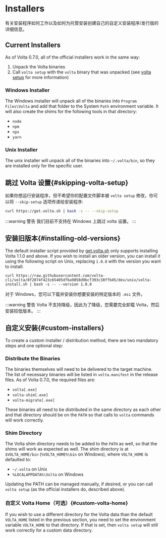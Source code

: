 # Installers

有关安装程序如何工作以及如何为托管安装创建自己的自定义安装程序/发行版的详细信息。

## Current Installers

As of Volta 0.7.0, all of the official installers work in the same way:

1. Unpack the Volta binaries
2. Call `volta setup` with the `volta` binary that was unpacked (see [volta setup](/reference/setup) for more information)

### Windows Installer

The Windows installer will unpack all of the binaries into `Program Files\Volta` and add that folder to the System `Path` environment variable. It will also create the shims for the following tools in that directory:

- `node`
- `npm`
- `npx`
- `yarn`

### Unix Installer

The unix installer will unpack all of the binaries into `~/.volta/bin`, so they are installed only for the specific user.

## 跳过 Volta 设置{#skipping-volta-setup}

如果你想运行安装程序，但不希望你的配置文件脚本被 `volta setup` 修改，你可以将 `--skip-setup` 选项传递给安装程序:

```bash
curl https://get.volta.sh | bash -s -- --skip-setup
```

:::warning 警告
我们目前不支持在 Windows 上跳过 volta 设置。
:::

## 安装旧版本{#installing-old-versions}

The default installer script provided by [get.volta.sh](https://get.volta.sh) only supports installing Volta 1.1.0 and above. If you wish to install an older version, you can install it using the following script on Unix, replacing `1.0.8` with the version you want to install:

```
curl https://raw.githubusercontent.com/volta-cli/volta/8f2074f423c65405dfba9858d9bcf393c38ffb45/dev/unix/volta-install.sh | bash -s -- --version 1.0.8
```

对于 Windows，您可以下载并安装你想要安装的特定版本的 `.msi` 文件。

:::warning 警告
Volta 不支持降级，因此为了降级，您需要完全卸载 Volta，然后安装较低版本。
:::

## 自定义安装{#custom-installers}

To create a custom installer / distribution method, there are two mandatory steps and one optional step:

### Distribute the Binaries

The binaries themselves will need to be delivered to the target machine. The list of necessary binaries will be listed in `volta.manifest` in the release files. As of Volta 0.7.0, the required files are:

- `volta[.exe]`
- `volta-shim[.exe]`
- `volta-migrate[.exe]`

These binaries all need to be distributed in the same directory as each other and that directory should be on the `PATH` so that calls to `volta` commands will work correctly.

### Shim Directory

The Volta shim directory needs to be added to the `PATH` as well, so that the shims will work as expected as well. The shim directory is at `$VOLTA_HOME/bin` (`%VOLTA_HOME%\bin` on Windows), where `VOLTA_HOME` is defaulted to:

- `~/.volta` on Unix
- `%LOCALAPPDATA%\Volta` on Windows

Updating the PATH can be managed manually, if desired, or you can call `volta setup` (as the official installers do, described above).

### 自定义 Volta Home（可选）{#custom-volta-home}

If you wish to use a different directory for the Volta data than the default `VOLTA_HOME` listed in the previous section, you need to set the environment variable `VOLTA_HOME` to that directory. If that is set, then `volta setup` will still work correctly for a custom data directory.
